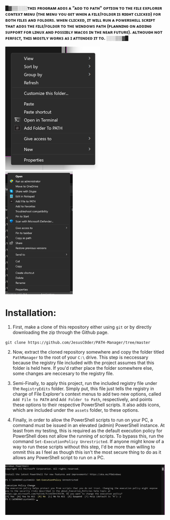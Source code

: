 

#### █▓▒▒░░░ᴛʜɪꜱ ᴘʀᴏɢʀᴀᴍ ᴀᴅᴅꜱ ᴀ "ᴀᴅᴅ ᴛᴏ ᴘᴀᴛʜ" ᴏᴘᴛɪᴏɴ ᴛᴏ ᴛʜᴇ ꜰɪʟᴇ ᴇxᴘʟᴏʀᴇʀ ᴄᴏɴᴛᴇxᴛ ᴍᴇɴᴜ (ᴛʜᴇ ᴍᴇɴᴜ ʏᴏᴜ ɢᴇᴛ ᴡʜᴇɴ ᴀ ꜰɪʟᴇ/ꜰᴏʟᴅᴇʀ ɪꜱ ʀɪɢʜᴛ ᴄʟɪᴄᴋᴇᴅ) ꜰᴏʀ ʙᴏᴛʜ ꜰɪʟᴇꜱ ᴀɴᴅ ꜰᴏʟᴅᴇʀꜱ. ᴡʜᴇɴ ᴄʟɪᴄᴋᴇᴅ, ɪᴛ ᴡɪʟʟ ʀᴜɴ ᴀ ᴘᴏᴡᴇʀꜱʜᴇʟʟ ꜱᴄʀɪᴘᴛ ᴛʜᴀᴛ ᴀᴅᴅꜱ ᴛʜᴇ ꜰɪʟᴇ/ꜰᴏʟᴅᴇʀ ᴛᴏ ᴛʜᴇ ᴡɪɴᴅᴏᴡꜱ ᴘᴀᴛʜ (ᴘʟᴀɴɴɪɴɢ ᴏɴ ᴀᴅᴅɪɴɢ ꜱᴜᴘᴘᴏʀᴛ ꜰᴏʀ ʟɪɴᴜx ᴀɴᴅ ᴘᴏꜱꜱɪʙʟʏ ᴍᴀᴄᴏꜱ ɪɴ ᴛʜᴇ ɴᴇᴀʀ ꜰᴜᴛᴜʀᴇ). ᴀʟᴛʜᴏᴜɢʜ ɴᴏᴛ ᴘᴇʀꜰᴇᴄᴛ, ᴛʜɪꜱ ᴍᴏꜱᴛʟʏ ᴡᴏʀᴋꜱ ᴀꜱ ɪ ᴀᴛᴛᴇɴᴅᴇᴅ ɪᴛ ᴛᴏ. ░░░▒▒▓█

<img src="./assets/addfolderexample.png" width="300"> <img src="./assets/addfileexample.png" width="213">
# Installation:

1. First, make a clone of this repository either using `git` or by directly downloading the zip through the Github page.

`git clone https://github.com/JesusC0der/PATH-Manager/tree/master`

2. Now, extract the cloned repository somewhere and copy the folder titled `PathManager` to the root of your `C:\` drive. This step is neccessary because the registry file included with the project assumes that this folder is held here. If you'd rather place the folder somewhere else, some changes are neccesary to the registry file.

3. Semi-Finally, to apply this project, run the included registry file under the `RegistryEdits` folder. Simply put, this file just tells the registry in charge of File Explorer's context menus to add two new options, called `Add File to PATH` and `Add Folder to Path`, respectively, and points these options to their respective PowerShell scripts. It also adds icons, which are included under the `assets` folder, to these options.

4. Finally, in order to allow the PowerShell scripts to run on your PC, a command must be issued in an elevated (admin) PowerShell instance. At least from my testing, this is required as the default execution policy for PowerShell does not allow the running of scripts. To bypass this, run the command `Set-ExecutionPolicy Unrestricted`. If anyone might know of a way to run these scripts without this step, I'd be more than willing to ommit this as I feel as though this isn't the most secure thing to do as it allows any PowerShell script to run on a PC.
<img src="./assets/powershelladmincommand.png" width="600">
